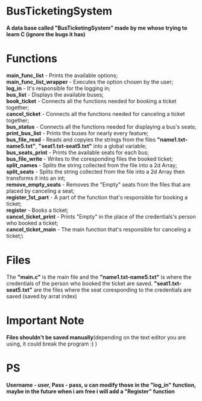 # BusTicketingSystem
**A data base called "BusTicketingSystem" made by me whose trying to learn C (ignore the bugs it has)**

# Functions
**main_func_list** - Prints the available options;\
**main_func_list_wrapper** - Executes the option chosen by the user;\
**log_in** - It's responsible for the logging in;\
**bus_list** - Displays the available buses;\
**book_ticket** - Connects all the functions needed for booking a ticket together;\
**cancel_ticket** - Connects all the functions needed for canceling a ticket together;\
**bus_status** - Connects all the functions needed for displaying a bus's seats;\
**print_bus_list** - Prints the buses for nearly every feature;\
**bus_file_read** - Reads and copyies the strings from the files **"name1.txt-name5.txt"**, **"seat1.txt-seat5.txt"** into a global variable;\
**bus_seats_print** - Prints the available seats for each bus;\
**bus_file_write** - Writes to the coresponding files the booked ticket;\
**split_names** - Splits the string collected from the file into a 2d Array;\
**split_seats** - Splits the string collected from the file into a 2d Array then transforms it into an int;\
**remove_empty_seats** - Removes the "Empty" seats from the files that are placed by canceling a seat;\
**register_1st_part** - A part of the function that's responsible for booking a ticket;\
**register** - Books a ticket;\
**cancel_ticket_print** - Prints "Empty" in the place of the credentials's person who booked a ticket;\
**cancel_ticket_main** - The main function that's responsible for canceling a ticket;\

# Files
The **"main.c"** is the main file and the **"name1.txt-name5.txt"** is where the credentials of the person who booked the ticket are saved. **"seat1.txt-seat5.txt"** are the files where the seat coresponding to the credentials are saved (saved by arrat index)

# Important Note
**Files shouldn't be saved manually**(depending on the text editor you are using, it could break the program :) )

# PS
**Username - user, Pass - pass, u can modify those in the "log_in" function, maybe in the future when i am free i will add a "Register" function**

